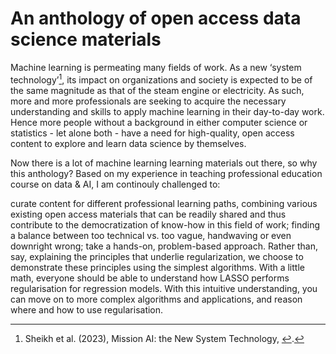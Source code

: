 # An anthology of open access data science materials

Machine learning is permeating many fields of work. As a new ‘system technology’[^1], its impact on organizations and society is expected to be of the same magnitude as that of the steam engine or electricity. As such, more and more professionals are seeking to acquire the necessary understanding and skills to apply machine learning in their day-to-day work. Hence more people without a background in either computer science or statistics - let alone both - have a need for high-quality, open access content to explore and learn data science by themselves.

Now there is a lot of machine learning learning materials out there, so why this anthology? Based on my experience in teaching professional education course on data & AI, I am continouly challenged to:

curate content for different professional learning paths, combining various existing open access materials that can be readily shared and thus contribute to the democratization of know-how in this field of work;
finding a balance between too technical vs. too vague, handwaving or even downright wrong;
take a hands-on, problem-based approach. Rather than, say, explaining the principles that underlie regularization, we choose to demonstrate these principles using the simplest algorithms. With a little math, everyone should be able to understand how LASSO performs regularisation for regression models. With this intuitive understanding, you can move on to more complex algorithms and applications, and reason where and how to use regularisation.

[^1]: Sheikh et al. (2023), Mission AI: the New System Technology, [↩︎](https://doi.org/10.1007/978-3-031-21448-6).
